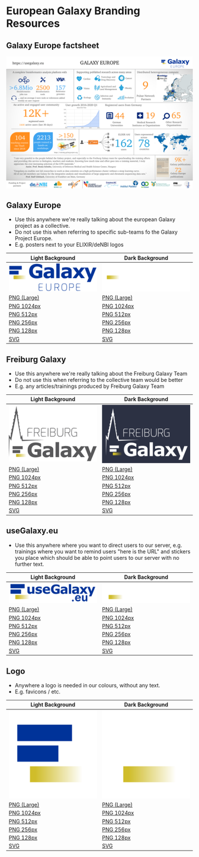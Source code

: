 # European Galaxy Branding Resources

## Galaxy Europe factsheet

![factsheet](factsheet/factsheet.png)
 

## Galaxy Europe

- Use this anywhere we're really talking about the european Galaxy project as a collective.
- Do not use this when referring to specific sub-teams fo the Galaxy Project Europe.
- E.g. posters next to your ELIXIR/deNBI logos

Light Background                           | Dark Background
----------------------------------------   | ----
![](./galaxy-eu/galaxy-eu.256.png)         | ![](./galaxy-eu.inv/galaxy-eu.inv.256.png)
[PNG (Large)](galaxy-eu/galaxy-eu.png)     | [PNG (Large)](galaxy-eu.inv/galaxy-eu.inv.png)
[PNG 1024px](galaxy-eu/galaxy-eu.1024.png) | [PNG 1024px](galaxy-eu.inv/galaxy-eu.inv.1024.png)
[PNG 512px](galaxy-eu/galaxy-eu.512.png)   | [PNG 512px](galaxy-eu.inv/galaxy-eu.inv.512.png)
[PNG 256px](galaxy-eu/galaxy-eu.256.png)   | [PNG 256px](galaxy-eu.inv/galaxy-eu.inv.256.png)
[PNG 128px](galaxy-eu/galaxy-eu.128.png)   | [PNG 128px](galaxy-eu.inv/galaxy-eu.inv.128.png)
[SVG](./galaxy-eu.svg)                     | [SVG](galaxy-eu.inv.svg)

## Freiburg Galaxy

- Use this anywhere we're really talking about the Freiburg Galaxy Team
- Do not use this when referring to the collective team would be better
- E.g. any articles/trainings produced by Freiburg Galaxy Team

Light Background                                       | Dark Background
----------------------------------------               | ----
![](./freiburg-galaxy/freiburg-galaxy.256.png)         | ![](./freiburg-galaxy.inv/freiburg-galaxy.inv.256.png)
[PNG (Large)](freiburg-galaxy/freiburg-galaxy.png)     | [PNG (Large)](freiburg-galaxy.inv/freiburg-galaxy.inv.png)
[PNG 1024px](freiburg-galaxy/freiburg-galaxy.1024.png) | [PNG 1024px](freiburg-galaxy.inv/freiburg-galaxy.inv.1024.png)
[PNG 512px](freiburg-galaxy/freiburg-galaxy.512.png)   | [PNG 512px](freiburg-galaxy.inv/freiburg-galaxy.inv.512.png)
[PNG 256px](freiburg-galaxy/freiburg-galaxy.256.png)   | [PNG 256px](freiburg-galaxy.inv/freiburg-galaxy.inv.256.png)
[PNG 128px](freiburg-galaxy/freiburg-galaxy.128.png)   | [PNG 128px](freiburg-galaxy.inv/freiburg-galaxy.inv.128.png)
[SVG](./freiburg-galaxy.svg)                           | [SVG](freiburg-galaxy.inv.svg)

## useGalaxy.eu

- Use this anywhere where you want to direct users to our server, e.g.
  trainings where you want to remind users "here is the URL" and stickers you
  place which should be able to point users to our server with no further
  text.

Light Background                                 | Dark Background
----------------------------------------         | ----
![](./useGalaxy.eu/useGalaxy.eu.256.png)         | ![](./useGalaxy.eu.inv/useGalaxy.eu.inv.256.png)
[PNG (Large)](useGalaxy.eu/useGalaxy.eu.png)     | [PNG (Large)](useGalaxy.eu.inv/useGalaxy.eu.inv.png)
[PNG 1024px](useGalaxy.eu/useGalaxy.eu.1024.png) | [PNG 1024px](useGalaxy.eu.inv/useGalaxy.eu.inv.1024.png)
[PNG 512px](useGalaxy.eu/useGalaxy.eu.512.png)   | [PNG 512px](useGalaxy.eu.inv/useGalaxy.eu.inv.512.png)
[PNG 256px](useGalaxy.eu/useGalaxy.eu.256.png)   | [PNG 256px](useGalaxy.eu.inv/useGalaxy.eu.inv.256.png)
[PNG 128px](useGalaxy.eu/useGalaxy.eu.128.png)   | [PNG 128px](useGalaxy.eu.inv/useGalaxy.eu.inv.128.png)
[SVG](./useGalaxy.eu.svg)                        | [SVG](useGalaxy.eu.inv.svg)

## Logo

- Anywhere a logo is needed in our colours, without any text.
- E.g. favicons / etc.

Light Background                                     | Dark Background
----------------------------------------             | ----
![](./galaxy-eu-logo/galaxy-eu-logo.256.png)         | ![](./galaxy-eu-logo.inv/galaxy-eu-logo.inv.256.png)
[PNG (Large)](galaxy-eu-logo/galaxy-eu-logo.png)     | [PNG (Large)](galaxy-eu-logo.inv/galaxy-eu-logo.inv.png)
[PNG 1024px](galaxy-eu-logo/galaxy-eu-logo.1024.png) | [PNG 1024px](galaxy-eu-logo.inv/galaxy-eu-logo.inv.1024.png)
[PNG 512px](galaxy-eu-logo/galaxy-eu-logo.512.png)   | [PNG 512px](galaxy-eu-logo.inv/galaxy-eu-logo.inv.512.png)
[PNG 256px](galaxy-eu-logo/galaxy-eu-logo.256.png)   | [PNG 256px](galaxy-eu-logo.inv/galaxy-eu-logo.inv.256.png)
[PNG 128px](galaxy-eu-logo/galaxy-eu-logo.128.png)   | [PNG 128px](galaxy-eu-logo.inv/galaxy-eu-logo.inv.128.png)
[SVG](./galaxy-eu-logo.svg)                          | [SVG](galaxy-eu-logo.inv.svg)
